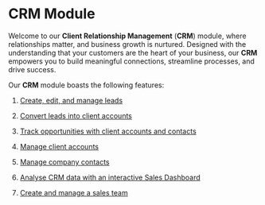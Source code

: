 # CRM Module

Welcome to our **Client Relationship Management** (**CRM**) module, where relationships matter, and business growth is nurtured. Designed with the understanding that your customers are the heart of your business, our **CRM** empowers you to build meaningful connections, streamline processes, and drive success.

Our **CRM** module boasts the following features:

1. [Create, edit, and manage leads](</docs/Rapid/2-Rapid Modules/3-CRM/1-Leads/1-Creating-Editing-and-Deleting-a-Lead/1-Creating-Editing-and-Deleting-a-Lead.md>)

2. [Convert leads into client accounts](</docs/Rapid/2-Rapid Modules/3-CRM/1-Leads/3-Converting-a-Lead/3-Converting-a-Lead.md>)

3. [Track opportunities with client accounts and contacts](</docs/Rapid/2-Rapid Modules/3-CRM/2-Opportunities/Creating Updating and Deleting Opportunities.md>)

4. [Manage client accounts](</docs/Rapid/2-Rapid Modules/3-CRM/3-Accounts/Creating updating and deleting an account.md>)

5. [Manage company contacts](</docs/Rapid/2-Rapid Modules/3-CRM/4-Contacts/Creating, Editing, and Deleting a Contact.md>)

6. [Analyse CRM data with an interactive Sales Dashboard](</docs/Rapid/2-Rapid Modules/3-CRM/5-CRM Reporting/5-Sales Dashboard.md>)

7. [Create and manage a sales team](</docs/Rapid/2-Rapid Modules/3-CRM/Managing your Sales Team.md>)